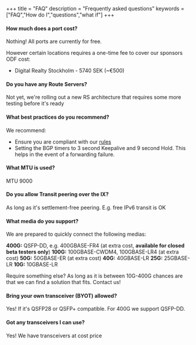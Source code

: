 +++
title = "FAQ"
description = "Frequently asked questions"
keywords = ["FAQ","How do I","questions","what if"]
+++

#### How much does a port cost?

Nothing! All ports are currently for free.

However certain locations requires a one-time fee to cover our sponsors ODF cost:
 - Digital Realty Stockholm - 5740 SEK (~€500)

#### Do you have any Route Servers?

Not yet, we're rolling out a new RS architecture that requires some more testing before it's ready

#### What best practices do you recommend?

We recommend:

  - Ensure you are compliant with our [rules](/rules/)
  - Setting the BGP timers to 3 second Keepalive and 9 second Hold. This helps in the event of a forwarding failure.

#### What MTU is used?

MTU 9000

#### Do you allow Transit peering over the IX?

As long as it's settlement-free peering. E.g. free IPv6 transit is OK

#### What media do you support?

We are prepared to quickly connect the following medias:

**400G:** QSFP-DD, e.g. 400GBASE-FR4 (at extra cost, **available for closed beta testers only**)
**100G:** 100GBASE-CWDM4, 100GBASE-LR4 (at extra cost)
**50G:** 50GBASE-ER (at extra cost)
**40G:** 40GBASE-LR
**25G:** 25GBASE-LR
**10G:** 10GBASE-LR

Require something else? As long as it is between 10G-400G chances
are that we can find a solution that fits. Contact us!

#### Bring your own transceiver (BYOT) allowed?

Yes! If it's QSFP28 or QSFP+ compatible. For 400G we support QSFP-DD.

#### Got any transceivers I can use?

Yes! We have transceivers at cost price
